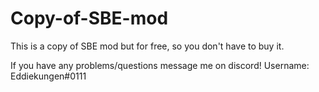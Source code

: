 # Copy-of-SBE-mod
This is a copy of SBE mod but for free, so you don't have to buy it.

If you have any problems/questions message me on discord! Username: Eddiekungen#0111
